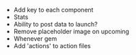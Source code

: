 - Add key to each component
- Stats
- Ability to post data to launch?
- Remove placeholder image on upcoming
- Whenever gem
- Add 'actions' to action files

